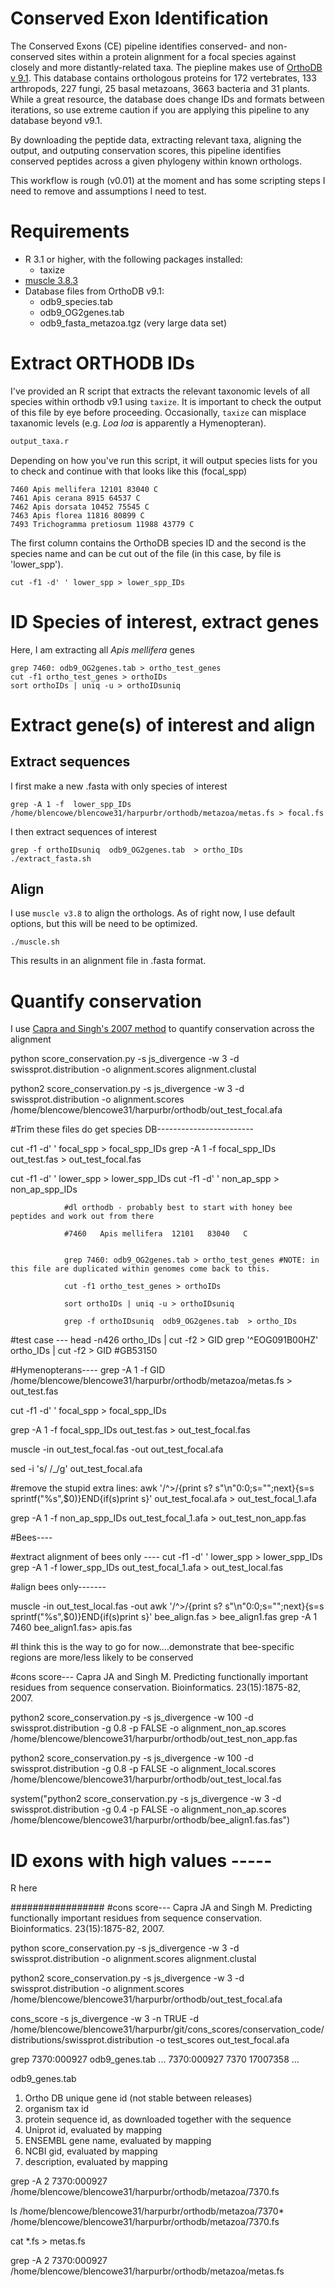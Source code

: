 # Conserved Exon Identification 

The Conserved Exons (CE) pipeline identifies conserved- and non-conserved sites within a protein alignment for a focal species against closely and more distantly-related taxa. The piepline makes use of [OrthoDB v 9.1](http://www.orthodb.org/v9/?page=downloads). This database contains orthologous proteins for  172 vertebrates, 133 arthropods, 227 fungi, 25 basal metazoans, 3663 bacteria and 31 plants. While a great resource, the database does change IDs and formats between iterations, so use extreme caution if you are applying this pipeline to any database beyond v9.1.

By downloading the peptide data, extracting relevant taxa, aligning the output, and outputing conservation scores, this pipeline identifies conserved peptides across a given phylogeny within known orthologs. 


This workflow is rough (v0.01) at the moment and has some scripting steps I need to remove and assumptions I need to test.


# Requirements 
* R 3.1 or higher, with the following packages installed:
	* taxize
* [muscle 3.8.3](http://www.drive5.com/muscle/downloads.htm)
* Database files from OrthoDB v9.1:
	* odb9_species.tab
	* odb9_OG2genes.tab 
	* odb9_fasta_metazoa.tgz (very large data set)

# Extract ORTHODB IDs 
I've provided an R script that extracts the relevant taxonomic levels of all species within orthodb v9.1 using `taxize`. It is important to check the output of this file by eye before proceeding. Occasionally, `taxize` can misplace taxanomic levels (e.g. *Loa loa* is apparently a Hymenopteran). 

```R
output_taxa.r
```
Depending on how you've run this script, it will output species lists for you to check and continue with that looks like this (focal_spp)

```
7460 Apis mellifera 12101 83040 C
7461 Apis cerana 8915 64537 C
7462 Apis dorsata 10452 75545 C
7463 Apis florea 11816 80899 C
7493 Trichogramma pretiosum 11988 43779 C
```
The first column contains the OrthoDB species ID and the second is the species name and can be cut out of the file (in this case, by file is 'lower_spp'). 


```
cut -f1 -d' ' lower_spp > lower_spp_IDs

```


# ID Species of interest, extract genes 

Here, I am extracting all *Apis mellifera* genes
```
grep 7460: odb9_OG2genes.tab > ortho_test_genes 
cut -f1 ortho_test_genes > orthoIDs
sort orthoIDs | uniq -u > orthoIDsuniq

```


# Extract gene(s) of interest and align

## Extract sequences
I first make a new .fasta with only species of interest
```
grep -A 1 -f  lower_spp_IDs /home/blencowe/blencowe31/harpurbr/orthodb/metazoa/metas.fs > focal.fs
```

I then extract sequences of interest
```			
grep -f orthoIDsuniq  odb9_OG2genes.tab  > ortho_IDs	
./extract_fasta.sh
```

## Align 
I use `muscle v3.8` to align the orthologs. As of right now, I use default options, but this will be need to be optimized. 

```
./muscle.sh
```

This results in an alignment file in .fasta format.



# Quantify conservation 
I use [Capra and Singh's 2007 method](http://compbio.cs.princeton.edu/conservation/score.html) to quantify conservation across the alignment 




python score_conservation.py -s js_divergence -w 3 -d
      swissprot.distribution -o alignment.scores alignment.clustal

python2 score_conservation.py -s js_divergence -w 3 -d swissprot.distribution -o alignment.scores /home/blencowe/blencowe31/harpurbr/orthodb/out_test_focal.afa 





























#Trim these files do get species DB------------------------

cut -f1 -d' ' focal_spp > focal_spp_IDs
grep -A 1 -f  focal_spp_IDs out_test.fas > out_test_focal.fas

cut -f1 -d' ' lower_spp > lower_spp_IDs
cut -f1 -d' ' non_ap_spp > non_ap_spp_IDs




				#dl orthodb - probably best to start with honey bee peptides and work out from there 

				#7460	Apis mellifera	12101	83040	C


				grep 7460: odb9_OG2genes.tab > ortho_test_genes #NOTE: in this file are duplicated within genomes come back to this.

				cut -f1 ortho_test_genes > orthoIDs

				sort orthoIDs | uniq -u > orthoIDsuniq

				grep -f orthoIDsuniq  odb9_OG2genes.tab  > ortho_IDs


#test case ---
head -n426 ortho_IDs | cut -f2 > GID
grep '^EOG091B00HZ'  ortho_IDs | cut -f2 > GID #GB53150

#Hymenopterans----
grep -A 1 -f  GID /home/blencowe/blencowe31/harpurbr/orthodb/metazoa/metas.fs > out_test.fas

cut -f1 -d' ' focal_spp > focal_spp_IDs

grep -A 1 -f  focal_spp_IDs out_test.fas > out_test_focal.fas

muscle -in out_test_focal.fas -out out_test_focal.afa



sed -i 's/ /_/g' out_test_focal.afa


#remove the stupid extra lines:
awk '/^>/{print s? s"\n"$0:$0;s="";next}{s=s sprintf("%s",$0)}END{if(s)print s}' out_test_focal.afa > out_test_focal_1.afa


grep -A 1 -f  non_ap_spp_IDs out_test_focal_1.afa > out_test_non_app.fas


#Bees----

#extract alignment of bees only ----
cut -f1 -d' ' lower_spp > lower_spp_IDs
grep -A 1 -f  lower_spp_IDs out_test_focal_1.afa > out_test_local.fas



#align bees only-------

muscle -in out_test_local.fas -out 
awk '/^>/{print s? s"\n"$0:$0;s="";next}{s=s sprintf("%s",$0)}END{if(s)print s}' bee_align.fas > bee_align1.fas
grep -A 1 7460 bee_align1.fas> apis.fas

#I think this is the way to go for now....demonstrate that bee-specific regions are more/less likely to be conserved






#cons score---
Capra JA and Singh M. Predicting functionally important residues from
sequence conservation. Bioinformatics. 23(15):1875-82, 2007.  





python2 score_conservation.py -s js_divergence -w 100 -d swissprot.distribution -g 0.8 -p FALSE -o alignment_non_ap.scores /home/blencowe/blencowe31/harpurbr/orthodb/out_test_non_app.fas


python2 score_conservation.py -s js_divergence -w 100 -d swissprot.distribution -g 0.8 -p FALSE -o alignment_local.scores /home/blencowe/blencowe31/harpurbr/orthodb/out_test_local.fas





system("python2 score_conservation.py -s js_divergence -w 3 -d swissprot.distribution -g 0.4 -p FALSE -o alignment_non_ap.scores /home/blencowe/blencowe31/harpurbr/orthodb/bee_align1.fas.fas")



# ID exons with high values -----
R here






#################
#cons score---
Capra JA and Singh M. Predicting functionally important residues from
sequence conservation. Bioinformatics. 23(15):1875-82, 2007.  

python score_conservation.py -s js_divergence -w 3 -d
      swissprot.distribution -o alignment.scores alignment.clustal

python2 score_conservation.py -s js_divergence -w 3 -d swissprot.distribution -o alignment.scores /home/blencowe/blencowe31/harpurbr/orthodb/out_test_focal.afa 





cons_score -s js_divergence -w 3 -n TRUE -d /home/blencowe/blencowe31/harpurbr/git/cons_scores/conservation_code/distributions/swissprot.distribution  -o test_scores out_test_focal.afa



grep 7370:000927 odb9_genes.tab
...
7370:000927	7370	17007358
...

odb9_genes.tab
1.	Ortho DB unique gene id (not stable between releases)
2.	organism tax id
3.	protein sequence id, as downloaded together with the sequence
4.	Uniprot id, evaluated by mapping
5.	ENSEMBL gene name, evaluated by mapping
6.	NCBI gid, evaluated by mapping
7.	description, evaluated by mapping



grep -A 2 7370:000927 /home/blencowe/blencowe31/harpurbr/orthodb/metazoa/7370.fs

ls /home/blencowe/blencowe31/harpurbr/orthodb/metazoa/7370*
/home/blencowe/blencowe31/harpurbr/orthodb/metazoa/7370.fs


 cat *.fs > metas.fs


grep -A 2 7370:000927 /home/blencowe/blencowe31/harpurbr/orthodb/metazoa/metas.fs



